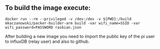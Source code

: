 ## To build the image execute:
```
docker run --rm --privileged -v /dev:/dev -v ${PWD}:/build mkaczanowski/packer-builder-arm build -var wifi_name=SSID -var wifi_password=PASSWORD rasbian.json
```

After building a new image you need to import the public key of the pi user to influxDB (relay user) and also to  github.

